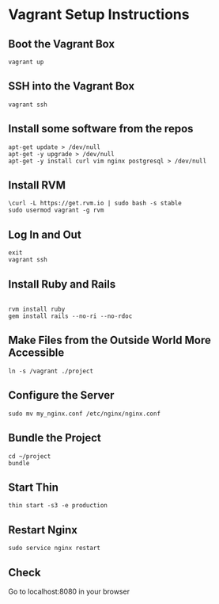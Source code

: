 Vagrant Setup Instructions
==========================

Boot the Vagrant Box
--------------------
<pre><code>vagrant up</code></pre>

SSH into the Vagrant Box
------------------------
<pre><code>vagrant ssh</code></pre>

Install some software from the repos
------------------------------------
<pre><code>apt-get update > /dev/null
apt-get -y upgrade > /dev/null
apt-get -y install curl vim nginx postgresql > /dev/null
</code></pre>

Install RVM
-----------
<pre><code>\curl -L https://get.rvm.io | sudo bash -s stable
sudo usermod vagrant -g rvm
</code></pre>

Log In and Out
--------------
<pre><code>exit
vagrant ssh
</code></pre>

Install Ruby and Rails
----------------------
<pre><code>
rvm install ruby
gem install rails --no-ri --no-rdoc
</code></pre>

Make Files from the Outside World More Accessible
-------------------------------------------------
<pre><code>ln -s /vagrant ./project
</code></pre>

Configure the Server
--------------------
<pre><code>sudo mv my_nginx.conf /etc/nginx/nginx.conf</code></pre>

Bundle the Project
------------------
<pre><code>cd ~/project
bundle
</code></pre>

Start Thin
----------
<pre><code>thin start -s3 -e production</code></pre>

Restart Nginx
-------------
<pre><code>sudo service nginx restart</code></pre>

Check
-----
Go to localhost:8080 in your browser
